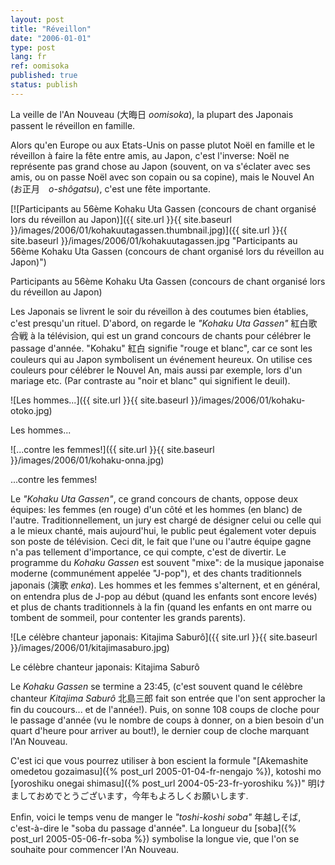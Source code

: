 ```yaml
---
layout: post
title: "Réveillon"
date: "2006-01-01"
type: post
lang: fr
ref: oomisoka
published: true
status: publish
---
```




La veille de l'An Nouveau (大晦日 _oomisoka_), la plupart des Japonais passent le réveillon en famille.

 

Alors qu'en Europe ou aux Etats-Unis on passe plutot Noël en famille et le réveillon à faire la fête entre amis, au Japon, c'est l'inverse: Noël ne représente pas grand chose au Japon (souvent, on va s'éclater avec ses amis, ou on passe Noël avec son copain ou sa copine), mais le Nouvel An (お正月　_o-shôgatsu_), c'est une fête importante.

[![Participants au 56ème Kohaku Uta Gassen (concours de chant organisé lors du réveillon au Japon)]({{ site.url }}{{ site.baseurl }}/images/2006/01/kohakuutagassen.thumbnail.jpg)]({{ site.url }}{{ site.baseurl }}/images/2006/01/kohakuutagassen.jpg "Participants au 56ème Kohaku Uta Gassen (concours de chant organisé lors du réveillon au Japon)")

Participants au 56ème Kohaku Uta Gassen (concours de chant organisé lors du réveillon au Japon)

Les Japonais se livrent le soir du réveillon à des coutumes bien établies, c'est presqu'un rituel. D'abord, on regarde le _"Kohaku Uta Gassen"_ 紅白歌合戦 à la télévision, qui est un grand concours de chants pour célébrer le passage d'année. "Kohaku" 紅白 signifie "rouge et blanc", car ce sont les couleurs qui au Japon symbolisent un événement heureux. On utilise ces couleurs pour célébrer le Nouvel An, mais aussi par exemple, lors d'un mariage etc. (Par contraste au "noir et blanc" qui signifient le deuil).

![Les hommes...]({{ site.url }}{{ site.baseurl }}/images/2006/01/kohaku-otoko.jpg)

Les hommes...

![...contre les femmes!]({{ site.url }}{{ site.baseurl }}/images/2006/01/kohaku-onna.jpg)

...contre les femmes!

Le _"Kohaku Uta Gassen"_, ce grand concours de chants, oppose deux équipes: les femmes (en rouge) d'un côté et les hommes (en blanc) de l'autre. Traditionnellement, un jury est chargé de désigner celui ou celle qui a le mieux chanté, mais aujourd'hui, le public peut également voter depuis son poste de télévision. Ceci dit, le fait que l'une ou l'autre équipe gagne n'a pas tellement d'importance, ce qui compte, c'est de divertir. Le programme du _Kohaku Gassen_ est souvent "mixe": de la musique japonaise moderne (communément appelée "J-pop"), et des chants traditionnels japonais (演歌 _enka_). Les hommes et les femmes s'alternent, et en général, on entendra plus de J-pop au début (quand les enfants sont encore levés) et plus de chants traditionnels à la fin (quand les enfants en ont marre ou tombent de sommeil, pour contenter les grands parents).

![Le célèbre chanteur japonais: Kitajima Saburô]({{ site.url }}{{ site.baseurl }}/images/2006/01/kitajimasaburo.jpg)

Le célèbre chanteur japonais: Kitajima Saburô

Le _Kohaku Gassen_ se termine a 23:45, (c'est souvent quand le célèbre chanteur _Kitajima Saburô_ 北島三郎 fait son entrée que l'on sent approcher la fin du coucours... et de l'année!). Puis, on sonne 108 coups de cloche pour le passage d'année (vu le nombre de coups à donner, on a bien besoin d'un quart d'heure pour arriver au bout!), le dernier coup de cloche marquant l'An Nouveau.

C'est ici que vous pourrez utiliser à bon escient la formule "[Akemashite omedetou gozaimasu]({% post_url 2005-01-04-fr-nengajo %}), kotoshi mo [yoroshiku onegai shimasu]({% post_url 2004-05-23-fr-yoroshiku %})" 明けましておめでとうございます，今年もよろしくお願いします.

Enfin, voici le temps venu de manger le _"toshi-koshi soba"_ 年越しそば, c'est-à-dire le "soba du passage d'année". La longueur du [soba]({% post_url 2005-05-06-fr-soba %}) symbolise la longue vie, que l'on se souhaite pour commencer l'An Nouveau.


